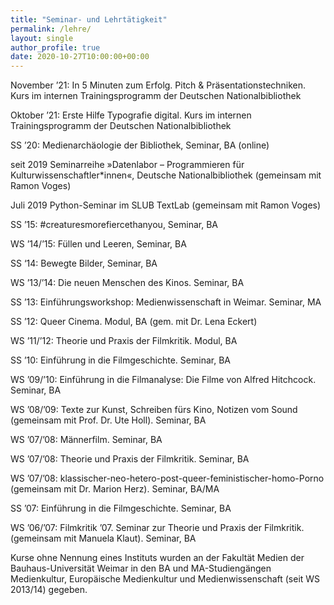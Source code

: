 ```yaml
---
title: "Seminar- und Lehrtätigkeit"
permalink: /lehre/
layout: single
author_profile: true
date: 2020-10-27T10:00:00+00:00
---
```

November ’21: In 5 Minuten zum Erfolg. Pitch & Präsentationstechniken. Kurs im internen Trainingsprogramm der Deutschen Nationalbibliothek

Oktober ’21: Erste Hilfe Typografie digital. Kurs im internen Trainingsprogramm der Deutschen Nationalbibliothek

SS ’20: Medienarchäologie der Bibliothek, Seminar, BA (online)

seit 2019 Seminarreihe »Datenlabor – Programmieren für Kulturwissenschaftler\*innen«, Deutsche Nationalbibliothek (gemeinsam mit Ramon Voges)

Juli 2019 Python-Seminar im SLUB TextLab (gemeinsam mit Ramon Voges)

SS ’15: #creaturesmorefiercethanyou, Seminar, BA

WS ’14/’15: Füllen und Leeren, Seminar, BA

SS ‘14: Bewegte Bilder, Seminar, BA

WS ’13/’14: Die neuen Menschen des Kinos. Seminar, BA

SS ’13: Einführungsworkshop: Medienwissenschaft in Weimar. Seminar, MA

SS ’12: Queer Cinema. Modul, BA (gem. mit Dr. Lena Eckert)

WS ’11/’12: Theorie und Praxis der Filmkritik. Modul, BA

SS ’10: Einführung in die Filmgeschichte. Seminar, BA

WS ’09/’10: Einführung in die Filmanalyse: Die Filme von Alfred Hitchcock. Seminar, BA

WS ’08/’09: Texte zur Kunst, Schreiben fürs Kino, Notizen vom Sound (gemeinsam mit Prof. Dr. Ute Holl). Seminar, BA

WS ’07/’08: Männerfilm. Seminar, BA

WS ’07/’08: Theorie und Praxis der Filmkritik. Seminar, BA

WS ’07/’08: klassischer-neo-hetero-post-queer-feministischer-homo-Porno (gemeinsam mit Dr. Marion Herz). Seminar, BA/MA

SS ’07: Einführung in die Filmgeschichte. Seminar, BA

WS ’06/’07: Filmkritik ’07. Seminar zur Theorie und Praxis der Filmkritik. (gemeinsam mit Manuela Klaut). Seminar, BA

Kurse ohne Nennung eines Instituts wurden an der Fakultät Medien der Bauhaus-Universität Weimar in den BA und MA-Studiengängen Medienkultur, Europäische Medienkultur und Medienwissenschaft (seit WS 2013/14) gegeben.